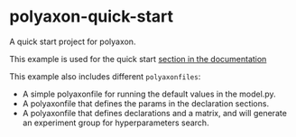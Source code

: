 # polyaxon-quick-start

A quick start project for polyaxon.

This example is used for the quick start [section in the documentation](https://docs.polyaxon.com/quick_start/)

This example also includes different `polyaxonfiles`:

   * A simple polyaxonfile for running the default values in the model.py.
   * A polyaxonfile that defines the params in the declaration sections.
   * A polyaxonfile that defines declarations and a matrix, and will generate an experiment group for hyperparameters search.
